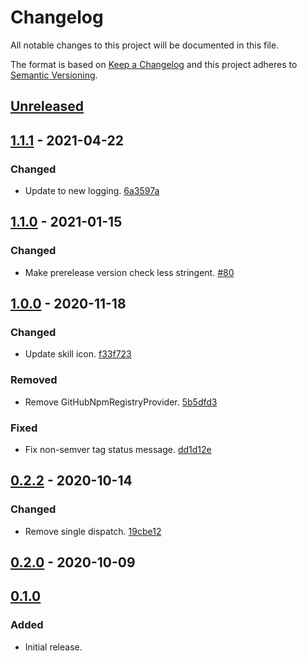 # Changelog

All notable changes to this project will be documented in this file.

The format is based on [Keep a Changelog](http://keepachangelog.com/)
and this project adheres to [Semantic Versioning](http://semver.org/).

## [Unreleased](https://github.com/atomist-skills/npm-release-skill/compare/1.1.1...HEAD)

## [1.1.1](https://github.com/atomist-skills/npm-release-skill/compare/1.1.0...1.1.1) - 2021-04-22

### Changed

-   Update to new logging. [6a3597a](https://github.com/atomist-skills/npm-release-skill/commit/6a3597a9a32af163557262a0700f02cf232af27f)

## [1.1.0](https://github.com/atomist-skills/npm-release-skill/compare/1.0.0...1.1.0) - 2021-01-15

### Changed

-   Make prerelease version check less stringent. [#80](https://github.com/atomist-skills/npm-release-skill/issues/80)

## [1.0.0](https://github.com/atomist-skills/npm-release-skill/compare/0.2.2...1.0.0) - 2020-11-18

### Changed

-   Update skill icon. [f33f723](https://github.com/atomist-skills/npm-release-skill/commit/f33f723b339f55fbeb23a60d2f9f7d62727e6067)

### Removed

-   Remove GitHubNpmRegistryProvider. [5b5dfd3](https://github.com/atomist-skills/npm-release-skill/commit/5b5dfd379084235adf1ad52ffeb5470819c49577)

### Fixed

-   Fix non-semver tag status message. [dd1d12e](https://github.com/atomist-skills/npm-release-skill/commit/dd1d12e13759f0f440f83dc07e8b68cd3bae3f10)

## [0.2.2](https://github.com/atomist-skills/npm-release-skill/compare/0.2.0...0.2.2) - 2020-10-14

### Changed

-   Remove single dispatch. [19cbe12](https://github.com/atomist-skills/npm-release-skill/commit/19cbe127d7c236a257f99ed8d9d95d5a99d9229d)

## [0.2.0](https://github.com/atomist-skills/npm-release-skill/compare/0.1.0...0.2.0) - 2020-10-09

## [0.1.0](https://github.com/atomist-skills/npm-release-skill/tree/0.1.0)

### Added

-   Initial release.
